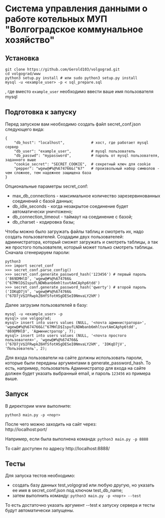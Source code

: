 # Система управления данными о работе котельных МУП "Волгоградское коммунальное хозяйство"

## Установка

```
git clone https://github.com/Gerold103/volgograd.git
cd volgograd/www
python3 setup.py install # или sudo python3 setup.py install
mysql -u <example_user> -p < sql_prepare.sql
```
, где вместо `example_user` необходимо ввести ваше имя пользователя mysql

## Подготовка к запуску

Перед запуском вам необходимо создать файл secret_conf.json следующего вида:

```
{
	"db_host": "localhost",            # хост, где работает mysql сервер
	"db_user": "example_user",         # mysql пользователь
	"db_passwd": "mypassword",         # пароль от mysql пользователя, заданного выше
	"cookie_secret": "SECRET_COOKIE",  # секретный ключ для cookie
	"pepper": "wgew@#%@%674766&(^67"   # произвольный набор символов - чем сложнее, тем надежнее защищена база
}
```

Опциональные параметры secret_conf:
* max_db_connections - максимальное количество зарезервинованных соединений с базой данных;
* db_idle_seconds - когда незакрытое соединение будет автоматически уничтожено;
* db_connection_timeout - таймаут на соединение с базой;
* db_charset - кодировка базы;

Чтобы можно было загружать файлы таблиц и смотреть их, надо создать пользователей.
Создадим двух пользователей: администратора, который сможет загружать и смотреть таблицы, а так же простого пользователя,
который может только смотреть таблицы.
Сначала сгенерируем пароли:
```
python3
>>> import secret_conf
>>> secret_conf.parse_config()
>>> secret_conf.generate_password_hash('123456') # первый пароль
('869DMHlD', 'wgew@#%@%674766&(^67MHlD$IspufLNDWbanb6mhltuvtAmCAphp6tdd')
>>> secret_conf.generate_password_hash('qwerty') # второй пароль
('IOKqD7jV', 'wgew@#%@%674766&(^67D7jV$IFRwpkZ6HfSfotHSgDESeI0NmvaLY2kM')
```
Далее загрузим пользователей в базу:

```
mysql -u <example_user> -p
mysql> use volgograd;
mysql> insert into users values (NULL, '<почта администратора>', 'wgew@#%@%674766&(^67MHlD$IspufLNDWbanb6mhltuvtAmCAphp6tdd', '869DMHlD', 'Администратор', 7);
mysql> insert into users values (NULL, '<почта простого пользователя>', 'wgew@#%@%674766&(^67D7jV$IFRwpkZ6HfSfotHSgDESeI0NmvaLY2kM', 'IOKqD7jV', 'Пользователь', 2);
```

Для входа пользователи на сайте должны использовать пароли, которые были переданы аргументами в generate_password_hash.
То есть, например, пользователь Администратор для входа на сайте должен будет указать выбранный email, и пароль `123456` из примера выше.

## Запуск

В директории www выполните:

`python3 main.py -p <порт>`

После чего можно заходить на сайт через:<br>
http://localhost:port/

Например, если была выполнена команда:
`python3 main.py -p 8888`

То сайт доступен по адресу
http://localhost:8888/

## Тесты

Для запуска тестов необходимо:
- создать базу данных test_volgograd или любую другую, но указать ее имя в secret_conf.json под ключом test_db_name;
- затем выполнить команду: `python3 main.py -p <порт> --test`

То есть достаточно указать аргумент --test к запуску сервера и тесты будут автоматически запущены.
